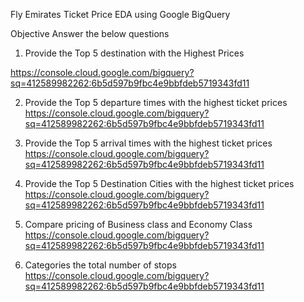 Fly Emirates  Ticket Price EDA  using  Google BigQuery

Objective Answer the below questions

1. Provide the Top 5 destination with the Highest Prices

https://console.cloud.google.com/bigquery?sq=412589982262:6b5d597b9fbc4e9bbfdeb5719343fd11


2. Provide the Top 5 departure  times with the highest ticket prices
https://console.cloud.google.com/bigquery?sq=412589982262:6b5d597b9fbc4e9bbfdeb5719343fd11


3. Provide the Top 5 arrival  times with the highest ticket prices
https://console.cloud.google.com/bigquery?sq=412589982262:6b5d597b9fbc4e9bbfdeb5719343fd11


4. Provide the Top 5 Destination Cities with the highest ticket prices
https://console.cloud.google.com/bigquery?sq=412589982262:6b5d597b9fbc4e9bbfdeb5719343fd11


5. Compare pricing of Business class and Economy Class
https://console.cloud.google.com/bigquery?sq=412589982262:6b5d597b9fbc4e9bbfdeb5719343fd11


6. Categories the total number of stops
https://console.cloud.google.com/bigquery?sq=412589982262:6b5d597b9fbc4e9bbfdeb5719343fd11